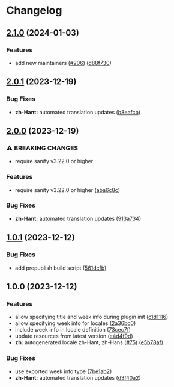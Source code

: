 # Changelog

## [2.1.0](https://github.com/sanity-io/locales/compare/locale-zh-hant-v2.0.1...locale-zh-hant-v2.1.0) (2024-01-03)


### Features

* add new maintainers ([#206](https://github.com/sanity-io/locales/issues/206)) ([d88f730](https://github.com/sanity-io/locales/commit/d88f730245daf267354ceb85ffbc2ff3497962b7))

## [2.0.1](https://github.com/sanity-io/locales/compare/locale-zh-hant-v2.0.0...locale-zh-hant-v2.0.1) (2023-12-19)


### Bug Fixes

* **zh-Hant:** automated translation updates ([b8eafcb](https://github.com/sanity-io/locales/commit/b8eafcbcec78d265aff32595722c4a7ee817c199))

## [2.0.0](https://github.com/sanity-io/locales/compare/locale-zh-hant-v1.0.1...locale-zh-hant-v2.0.0) (2023-12-19)


### ⚠ BREAKING CHANGES

* require sanity v3.22.0 or higher

### Features

* require sanity v3.22.0 or higher ([aba6c8c](https://github.com/sanity-io/locales/commit/aba6c8c3fd4f6e11b193b96a3821420f72ccc47d))


### Bug Fixes

* **zh-Hant:** automated translation updates ([913a734](https://github.com/sanity-io/locales/commit/913a7342e9a45e51a17a91bfed856844ae6b5189))

## [1.0.1](https://github.com/sanity-io/locales/compare/locale-zh-hant-v1.0.0...locale-zh-hant-v1.0.1) (2023-12-12)


### Bug Fixes

* add prepublish build script ([561dcfb](https://github.com/sanity-io/locales/commit/561dcfb24ab12f98fcc590b0dbc2cf297ea60485))

## 1.0.0 (2023-12-12)


### Features

* allow specifying title and week info during plugin init ([c1d1116](https://github.com/sanity-io/locales/commit/c1d1116bab0c99c6506a9744e33d6cf282bf1c1b))
* allow specifying week info for locales ([2a36bc0](https://github.com/sanity-io/locales/commit/2a36bc08c6aaed7f47c48c5598e36849cef2864f))
* include week info in locale definition ([73cec7f](https://github.com/sanity-io/locales/commit/73cec7fb69ac92a565282aac0d08f13b634372fb))
* update resources from latest version ([e4d4f9d](https://github.com/sanity-io/locales/commit/e4d4f9daf8c2566f3ee7c9b002ac6d0051a2734c))
* **zh:** autogenerated locale zh-Hant, zh-Hans ([#75](https://github.com/sanity-io/locales/issues/75)) ([e5b78af](https://github.com/sanity-io/locales/commit/e5b78afc62541ae06b28f72ab131a9e45d5ec3e5))


### Bug Fixes

* use exported week info type ([7be1ab2](https://github.com/sanity-io/locales/commit/7be1ab27939e1836e000155c576362fb5f54bd3e))
* **zh-Hant:** automated translation updates ([d3f40a2](https://github.com/sanity-io/locales/commit/d3f40a2d647532e9eed51de695fec288875a9399))
